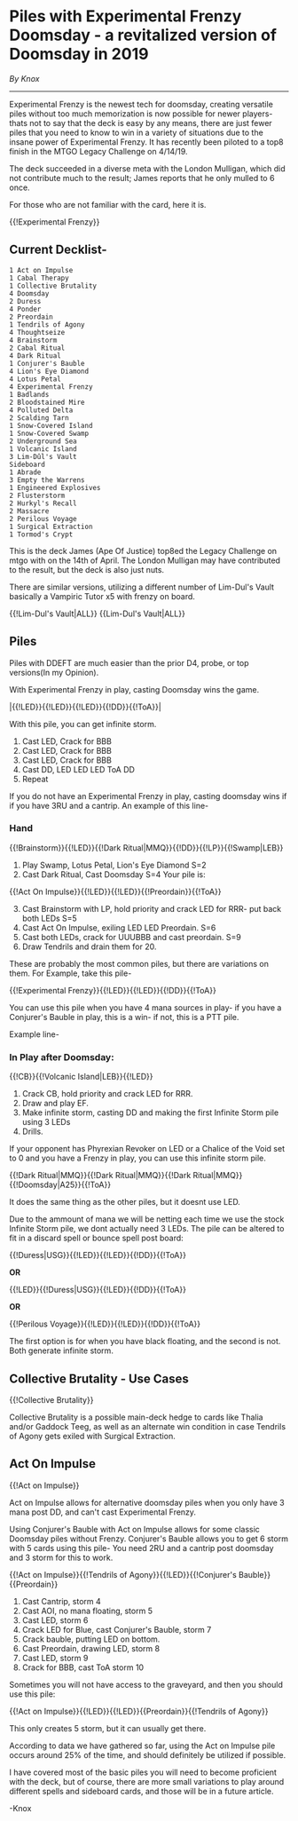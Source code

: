# Piles with Experimental Frenzy Doomsday - a revitalized version of Doomsday in 2019

*By Knox*

---

Experimental Frenzy is the newest tech for doomsday, creating versatile piles without too much memorization is now possible for newer players- thats not to say that the deck is easy by any means, there are just fewer piles that you need to know to win in a variety of situations due to the insane power of Experimental Frenzy. It has recently been piloted to a top8 finish in the MTGO Legacy Challenge on 4/14/19. 

The deck succeeded in a diverse meta with the London Mulligan, which did not contribute much to 
the result; James reports that he only mulled to 6 once. 

For those who are not familiar with the card, here it is. 

{{!Experimental Frenzy}}

## Current Decklist-
```
1 Act on Impulse
1 Cabal Therapy
1 Collective Brutality
4 Doomsday
2 Duress
4 Ponder
2 Preordain
1 Tendrils of Agony
4 Thoughtseize
4 Brainstorm
2 Cabal Ritual
4 Dark Ritual
1 Conjurer's Bauble
4 Lion's Eye Diamond
4 Lotus Petal
4 Experimental Frenzy
1 Badlands
2 Bloodstained Mire
4 Polluted Delta
2 Scalding Tarn
1 Snow-Covered Island
1 Snow-Covered Swamp
2 Underground Sea
1 Volcanic Island
3 Lim-Dûl's Vault
Sideboard
1 Abrade
3 Empty the Warrens
1 Engineered Explosives
2 Flusterstorm
2 Hurkyl's Recall
2 Massacre
2 Perilous Voyage
1 Surgical Extraction
1 Tormod's Crypt
```

This is the deck James (Ape Of Justice) top8ed the Legacy Challenge on mtgo with on the 14th of April. The London Mulligan may have contributed to the result, but the deck is also just nuts. 

There are similar versions, utilizing a different number of Lim-Dul's Vault basically a Vampiric Tutor x5 with frenzy on board.

{{!Lim-Dul's Vault|ALL}}
{{Lim-Dul's Vault|ALL}}

## Piles
Piles with DDEFT are much easier than the prior D4, probe, or top versions(In my Opinion).

With Experimental Frenzy in play, casting Doomsday wins the game. 

|{{!LED}}{{!LED}}{{!LED}}{{!DD}}{{!ToA}}|

With this pile, you can get infinite storm.
1. Cast LED, Crack for BBB
2. Cast LED, Crack for BBB
3. Cast LED, Crack for BBB
4. Cast DD, LED LED LED ToA DD
5. Repeat

If you do not have an Experimental Frenzy in play, casting doomsday wins if if you have 3RU and a cantrip. An example of this line- 
### Hand
{{!Brainstorm}}{{!LED}}{{!Dark Ritual|MMQ}}{{!DD}}{{!LP}}{{!Swamp|LEB}}

1. Play Swamp, Lotus Petal, Lion's Eye Diamond S=2
2. Cast Dark Ritual, Cast Doomsday S=4
Your pile is:

{{!Act On Impulse}}{{!LED}}{{!LED}}{{!Preordain}}{{!ToA}}

3. Cast Brainstorm with LP, hold priority and crack LED for RRR- put back both LEDs S=5
4. Cast Act On Impulse, exiling LED LED Preordain. S=6
5. Cast both LEDs, crack for UUUBBB and cast preordain. S=9
6. Draw Tendrils and drain them for 20.

These are probably the most common piles, but there are variations on them. For Example, take this pile-

{{!Experimental Frenzy}}{{!LED}}{{!LED}}{{!DD}}{{!ToA}}

You can use this pile when you have 4 mana sources in play- if you have a Conjurer's Bauble in play, this is a win- if not, this is a PTT pile. 

Example line-

### In Play after Doomsday:  

{{!CB}}{{!Volcanic Island|LEB}}{{!LED}}

1. Crack CB, hold priority and crack LED for RRR. 
2. Draw and play EF. 
3. Make infinite storm, casting DD and making the first Infinite Storm pile using 3 LEDs
4. Drills. 

If your opponent has Phyrexian Revoker on LED or a Chalice of the Void set to 0 and you have a Frenzy in play, you can use this infinite storm pile.

{{!Dark Ritual|MMQ}}{{!Dark Ritual|MMQ}}{{!Dark Ritual|MMQ}}{{!Doomsday|A25}}{{!ToA}}

It does the same thing as the other piles, but it doesnt use LED.

Due to the ammount of mana we will be netting each time we use the stock Infinite Storm pile, we dont actually need 3 LEDs. The pile can be altered to fit in a discard spell or bounce spell post board:

{{!Duress|USG}}{{!LED}}{{!LED}}{{!DD}}{{!ToA}}

**OR**

{{!LED}}{{!Duress|USG}}{{!LED}}{{!DD}}{{!ToA}}

**OR**

{{!Perilous Voyage}}{{!LED}}{{!LED}}{{!DD}}{{!ToA}}

The first option is for when you have black floating, and the second is not. Both generate infinite storm. 

## Collective Brutality - Use Cases

{{!Collective Brutality}}

Collective Brutality is a possible main-deck hedge to cards like Thalia and/or Gaddock Teeg, as well as an alternate win condition in case Tendrils of Agony gets exiled with Surgical Extraction.

## Act On Impulse

{{!Act on Impulse}}

Act on Impulse allows for alternative doomsday piles when you only have 3 mana post DD, and can't cast Experimental Frenzy. 

Using Conjurer's Bauble with Act on Impulse allows for some classic Doomsday piles without Frenzy. 
Conjurer's Bauble allows you to get 6 storm with 5 cards using this pile- 
You need 2RU and a cantrip post doomsday and 3 storm for this to work. 

{{!Act on Impulse}}{{!Tendrils of Agony}}{{!LED}}{{!Conjurer's Bauble}}{{Preordain}}

1. Cast Cantrip, storm 4
2. Cast AOI, no mana floating, storm 5
3. Cast LED, storm 6
4. Crack LED for Blue, cast Conjurer's Bauble, storm 7
5. Crack bauble, putting LED on bottom. 
6. Cast Preordain, drawing LED, storm 8
7. Cast LED, storm 9
8. Crack for BBB, cast ToA storm 10

Sometimes you will not have access to the graveyard, and then you should use this pile:

{{!Act on Impulse}}{{!LED}}{{!LED}}{{Preordain}}{{!Tendrils of Agony}}

This only creates 5 storm, but it can usually get there. 

According to data we have gathered so far, using the Act on Impulse pile occurs around 25% of the time, and should definitely be utilized if possible. 

I have covered most of the basic piles you will need to become proficient with the deck, but of course, there are more small variations to play around different spells and sideboard cards, and those will be in a future article. 

-Knox

